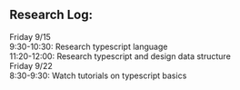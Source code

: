 ## Research Log:

Friday 9/15
<br>
9:30-10:30: Research typescript language
<br>
11:20-12:00: Research typescript and design data structure 
<br>
Friday 9/22
<br> 
8:30-9:30: Watch tutorials on typescript basics
